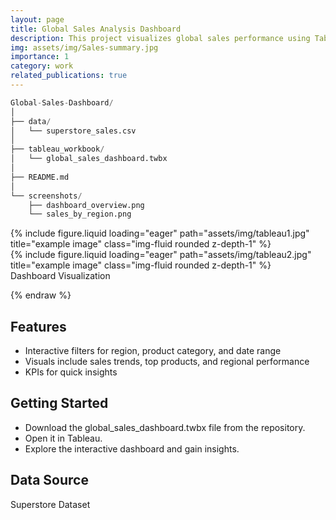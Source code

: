 ```yaml
---
layout: page
title: Global Sales Analysis Dashboard
description: This project visualizes global sales performance using Tableau. It highlights key metrics and trends to aid business decision-making.
img: assets/img/Sales-summary.jpg
importance: 1
category: work
related_publications: true
---
```

```python
Global-Sales-Dashboard/
│
├── data/
│   └── superstore_sales.csv
│
├── tableau_workbook/
│   └── global_sales_dashboard.twbx
│
├── README.md
│
└── screenshots/
    ├── dashboard_overview.png
    └── sales_by_region.png
```

<div class="row">
    <div class="col-sm mt-3 mt-md-0">
        {% include figure.liquid loading="eager" path="assets/img/tableau1.jpg" title="example image" class="img-fluid rounded z-depth-1" %}
    </div>
    <div class="col-sm mt-3 mt-md-0">
        {% include figure.liquid loading="eager" path="assets/img/tableau2.jpg" title="example image" class="img-fluid rounded z-depth-1" %}
    </div>
</div>
<div class="caption">
  Dashboard Visualization
</div>


{% endraw %}

## Features
- Interactive filters for region, product category, and date range
- Visuals include sales trends, top products, and regional performance
- KPIs for quick insights

## Getting Started
- Download the global_sales_dashboard.twbx file from the repository.
- Open it in Tableau.
- Explore the interactive dashboard and gain insights.

## Data Source

Superstore Dataset
